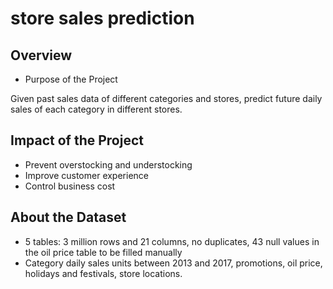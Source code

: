 # store sales prediction

## Overview

- Purpose of the Project

Given past sales data of different categories and stores, predict future daily sales of each category in different stores.

## Impact of the Project

- Prevent overstocking and understocking
- Improve customer experience
- Control business cost

## About the Dataset

- 5 tables: 3 million rows and 21 columns, no duplicates, 43 null values in the oil price table to be filled manually 
- Category daily sales units between 2013 and 2017, promotions, oil price, holidays and festivals, store locations.


